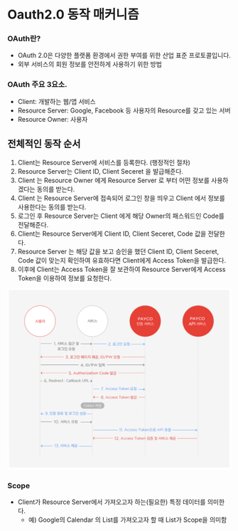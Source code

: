 # Oauth2.0 동작 매커니즘

### OAuth란?

- OAuth 2.0은 다양한 플랫폼 환경에서 권한 부여를 위한 산업 표준 프로토콜입니다.
- 외부 서비스의 회원 정보를 안전하게 사용하기 위한 방법

### OAuth 주요 3요소.

- Client: 개발하는 웹/앱 서비스
- Resource Server: Google, Facebook 등 사용자의 Resource를 갖고 있는 서버
- Resource Owner: 사용자

## 전체적인 동작 순서

1. Client는 Resource Server에 서비스를 등록한다. (행정적인 절차)
2. Resource Server는 Client ID, Client Seceret 을 발급해준다.
3. Client 는 Resource Owner 에게 Resource Server 로 부터 어떤 정보를 사용하겠다는 동의를 받는다.
4. Client 는 Resource Server에 접속되어 로그인 창을 띄우고 Client 에서 정보를 사용한다는 동의를 받는다.
5. 로그인 후 Resource Server는 Client 에게 해당 Owner의 패스워드인 Code를 전달해준다.
6. Client는 Resource Server에게 Client ID, Client Seceret, Code 값을 전달한다.
7. Resource Server 는 해당 값을 보고 승인을 했던 Client ID, Client Seceret, Code 값이 맞는지 확인하여 유효하다면 Client에게 Access Token을 발급한다.
8. 이후에 Client는 Access Token을 잘 보관하여 Resource Server에게 Access Token을 이용하여 정보를 요청한다.

![1](./img/oauth-1.png)

### Scope

- Client가 Resource Server에서 가져오고자 하는(필요한) 특정 데이터를 의미한다.
  - 예) Google의 Calendar 의 List를 가져오고자 할 때 List가 Scope을 의미함
